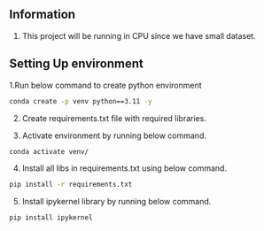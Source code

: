 ## Information

1. This project will be running in CPU since we have small dataset.

## Setting Up environment

1.Run below command to create python environment
 ```bash
conda create -p venv python==3.11 -y  
```

2. Create requirements.txt file with required libraries.

3. Activate environment by running below command.
 ```bash
conda activate venv/ 
```
4. Install all libs in requirements.txt using below command.
 ```bash
pip install -r requirements.txt
```

5. Install ipykernel library by running below command.
```bash
pip install ipykernel
```